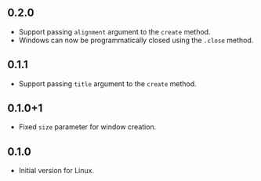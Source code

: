 ## 0.2.0

- Support passing `alignment` argument to the `create` method.
- Windows can now be programmatically closed using the `.close` method.

## 0.1.1

- Support passing `title` argument to the `create` method.

## 0.1.0+1

- Fixed `size` parameter for window creation.

## 0.1.0

- Initial version for Linux.
